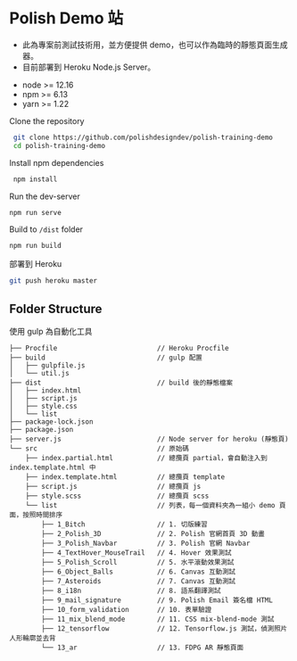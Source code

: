 # Polish Demo 站

- 此為專案前測試技術用，並方便提供 demo，也可以作為臨時的靜態頁面生成器。
- 目前部署到 Heroku Node.js Server。

* node >= 12.16
* npm >= 6.13
* yarn >= 1.22

Clone the repository

```sh
 git clone https://github.com/polishdesigndev/polish-training-demo
 cd polish-training-demo
```

Install npm dependencies

```sh
 npm install
```

Run the dev-server

```sh
npm run serve
```

Build to `/dist` folder

```sh
npm run build
```

部署到 Heroku

```sh
git push heroku master
```

## Folder Structure

使用 gulp 為自動化工具

```
├── Procfile                         // Heroku Procfile
├── build                            // gulp 配置
│   ├── gulpfile.js
│   └── util.js
├── dist                             // build 後的靜態檔案
│   ├── index.html
│   ├── script.js
│   ├── style.css
│   └── list
├── package-lock.json
├── package.json
├── server.js                        // Node server for heroku (靜態頁)
└── src                              // 原始碼
    ├── index.partial.html           // 總攬頁 partial，會自動注入到 index.template.html 中
    ├── index.template.html          // 總攬頁 template
    ├── script.js                    // 總攬頁 js
    ├── style.scss                   // 總攬頁 scss
    └── list                         // 列表，每一個資料夾為一組小 demo 頁面，按照時間排序
        ├── 1_Bitch                  // 1. 切版練習
        ├── 2_Polish_3D              // 2. Polish 官網首頁 3D 動畫
        ├── 3_Polish_Navbar          // 3. Polish 官網 Navbar
        ├── 4_TextHover_MouseTrail   // 4. Hover 效果測試
        ├── 5_Polish_Scroll          // 5. 水平滾動效果測試
        ├── 6_Object_Balls           // 6. Canvas 互動測試
        ├── 7_Asteroids              // 7. Canvas 互動測試
        ├── 8_i18n                   // 8. 語系翻譯測試
        ├── 9_mail_signature         // 9. Polish Email 簽名檔 HTML
        ├── 10_form_validation       // 10. 表單驗證
        ├── 11_mix_blend_mode        // 11. CSS mix-blend-mode 測試
        ├── 12_tensorflow            // 12. Tensorflow.js 測試，偵測照片人形輪廓並去背
        └── 13_ar                    // 13. FDPG AR 靜態頁面
```

